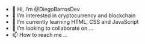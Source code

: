 - 👋 Hi, I’m @DiegoBarrosDev
- 👀 I’m interested in cryptocurrency and blockchain
- 🌱 I’m currently learning HTML, CSS and JavaScript
- 💞️ I’m looking to collaborate on ...
- 📫 How to reach me ...

<!---
DiegoBarrosDev/DiegoBarrosDev is a ✨ special ✨ repository because its `README.md` (this file) appears on your GitHub profile.
You can click the Preview link to take a look at your changes.
--->
